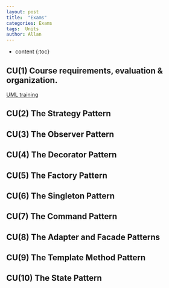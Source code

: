 ```yaml
---
layout: post
title:  "Exams"
categories: Exams
tags:  Units  
author: Allan
---
```


* content
{:toc}

## CU(1) Course requirements, evaluation & organization.
<A href="\resources\PPT\UML training.pptx">UML training</a>

## CU(2) The Strategy Pattern

## CU(3) The Observer Pattern

## CU(4) The Decorator Pattern

## CU(5) The Factory Pattern

## CU(6) The Singleton Pattern

## CU(7) The Command Pattern

## CU(8) The Adapter and Facade Patterns

## CU(9) The Template Method Pattern

## CU(10) The State Pattern
